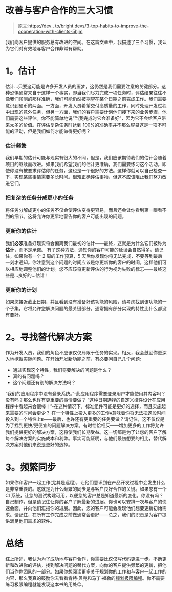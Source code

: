 # 改善与客户合作的三大习惯

> 原文:[https://dev . to/bright devs/3-top-habits-to-improve-the-cooperation-with-clients-5hjm](https://dev.to/brightdevs/3-top-habits-to-improve-the-cooperation-with-clients-5hjm)

我们向客户提供的服务总有改进的空间。在这篇文章中，我描述了三个习惯，我认为它们对有效地与客户合作非常有帮助。

# [](#1-estimating)1。估计

估计...只要这可能是许多开发人员的噩梦，这仍然是我们需要注意的关键部分。这种恐惧通常来自于这样一个事实，即当我们尽力完成一项任务时，评估结果往往不像我们预测的那样准确，我们可能仍然被期望在某个日期之前完成工作。我们需要意识到硬币的两面。一方面，开发人员希望交付高质量的工作，同时处理开发过程中出现的意外任务，但另一方面，我们的客户需要计划他们接下来的业务步骤，他们需要这些评估。你不能简单地说“当我完成时它会准备好”，因为它不会给客户带来太多的价值。在评估复杂任务时达到 100%的准确率并不那么容易这是一项不可能的活动，但是我们如何才能做得更好呢？

### [](#estimate-frequently)估计频繁

我们早期的估计可能与现实有很大的不同，但是，我们应该期待我们的估计会随着项目的继续而改进。如果我们希望我们的估计更准确，我们需要练习这个活动。即使你没有被要求评估你的任务，这也是一个很好的方法。这样你就可以自己检查一下，实现某些事情需要多长时间。很难正确评估事物，但这不应该阻止我们努力改进它们。

### [](#break-complex-tasks-into-smaller-assignments)把复杂的任务分成更小的任务

将任务分解成更小的任务不仅会使评估变得更容易，而且还会让你看到第一眼看不到的细节。这将允许你更早地警告你的客户可能出现的问题。

### [](#update-your-estimates)更新你的估计

我们**必须**准备好现实将会偏离我们最初的估计——最终，这就是为什么它们被称为**估计**，而不是承诺。
有了这种方法，通知你的客户可能的延误会自然得多。请记住，如果你有一个 2 周的工作预算，5 天后你发现你将无法完成，不要等到最后一刻才通知。你注意到这个问题的时间应该是你更新你的客户的时间，这样他们可以相应地调整他们的计划。您不应该将更新评估的行为视为失败的标志——最终这些是...良好的...估计！

### [](#update-your-plans)更新你的计划

如果您接近截止日期，并且看到没有准备好该功能的风险，请考虑找到该功能的一个子集，它将允许您解决问题的最关键部分。通常拥有部分实现的特性比什么都没有要好。

# [](#2-looking-for-alternative-solutions)2。寻找替代解决方案

作为开发人员，我们的角色不应该仅仅局限于任务的实现。相反，我会鼓励你更深入地挖掘实际问题。在开始开发新功能之前，有必要问自己几个问题:

*   通过实现这个特性，我们将要解决的问题是什么？
*   真的有问题吗？
*   这个问题还有别的解决方法吗？

“我们的应用程序中没有登录系统。”-此应用程序需要登录用户才能使用其内容吗？没有吗？那么也许有更重要的事情要做？
“这种日期选择的自定义控件设计在应用程序中看起来会很棒！”-在这种情况下，标准组件可能是更好的选择，而且实施起来需要的时间会更少？
在一个特性上投入更多的工作`A`意味着你将无法把这段时间投入到一个特性上`B`——最后，也许还有更重要的任务要做？请记住，这不仅仅是为了找到更快/更便宜的问题解决方案。有时恰恰相反——增加更多的工作将允许我们提供更好的解决方案，这将使我们长期受益。这一切都是为了让您的客户了解每个解决方案的实施成本和利弊。事实可能证明，与他们最初想要的相比，替代解决方案对他们来说是更好的选择。

# [](#3-frequent-synchronization)3。频繁同步

如果你和客户一起工作(尤其是远程)，让他们意识到在产品开发过程中会发生什么是非常重要的。这就是为什么频繁的同步是与客户良好合作的关键。如果您有一个 CI 系统，让您的测试构建可用，以便您的客户总是知道最新的变化。你没有吗？自己制作，但是请记住让你的客户了解最新的进展。你也可以安排一次与客户的快速会面，并向他们汇报你的进展。因此，您的客户可能会发现他们想要更新初始需求。请记住，在所有工作完成之前做通常会更好——总之，我们的职责是为客户提供满足他们需求的软件。

# [](#summary)总结

综上所述，我认为为了成功地与客户合作，你需要比仅仅写代码更进一步。不断更新和改进你的评估，找到解决问题的替代方案，向你的客户提供频繁的更新，把他们当作你团队的一部分。如果你想阅读更多关于规划你的工作和与客户一起工作的内容，那么我真的鼓励你去看看肯特·贝克和马丁·福勒的[规划极限编程](https://www.amazon.com/Planning-Extreme-Programming-Kent-Beck/dp/0201710919)。你不需要练习极限编程就能发现这本书的用处😉。